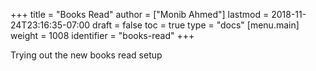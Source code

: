 +++
title = "Books Read"
author = ["Monib Ahmed"]
lastmod = 2018-11-24T23:16:35-07:00
draft = false
toc = true
type = "docs"
[menu.main]
  weight = 1008
  identifier = "books-read"
+++

Trying out the new books read setup
